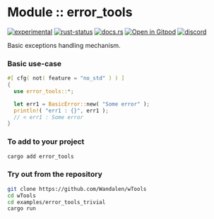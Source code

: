 <!-- {{# generate.module_header{} #}} -->

# Module :: error_tools

[![experimental](https://raster.shields.io/static/v1?label=stability&message=experimental&color=orange&logoColor=eee)](https://github.com/emersion/stability-badges#experimental) [![rust-status](https://github.com/Wandalen/wTools/actions/workflows/ModuleErrorToolsPush.yml/badge.svg)](https://github.com/Wandalen/wTools/actions/workflows/ModuleErrorToolsPush.yml) [![docs.rs](https://img.shields.io/docsrs/error_tools?color=e3e8f0&logo=docs.rs)](https://docs.rs/error_tools) [![Open in Gitpod](https://raster.shields.io/static/v1?label=try&message=online&color=eee&logo=gitpod&logoColor=eee)](https://gitpod.io/#RUN_PATH=sample%2Frust%2Ferror_tools_trivial_sample,SAMPLE_FILE=.%2Fsrc%2Fmain.rs/https://github.com/Wandalen/wTools,RUN_POSTFIX=--example%20error_tools_trivial_sample/https://github.com/Wandalen/wTools) [![discord](https://img.shields.io/discord/872391416519737405?color=eee&logo=discord&logoColor=eee&label=ask)](https://discord.gg/m3YfbXpUUY)

Basic exceptions handling mechanism.

### Basic use-case

<!-- {{# generate.module_sample{} #}} -->

```rust
#[ cfg( not( feature = "no_std" ) ) ]
{
  use error_tools::*;

  let err1 = BasicError::new( "Some error" );
  println!( "err1 : {}", err1 );
  // < err1 : Some error
}
```

### To add to your project

```sh
cargo add error_tools
```

### Try out from the repository

```sh
git clone https://github.com/Wandalen/wTools
cd wTools
cd examples/error_tools_trivial
cargo run
```
